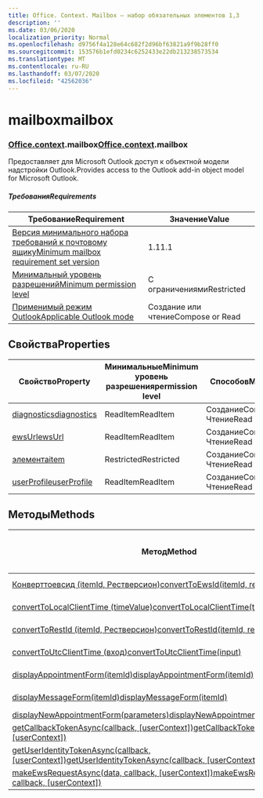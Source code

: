 ```yaml
---
title: Office. Context. Mailbox — набор обязательных элементов 1,3
description: ''
ms.date: 03/06/2020
localization_priority: Normal
ms.openlocfilehash: d9756f4a128e64c682f2d96bf63821a9f9b28ff0
ms.sourcegitcommit: 153576b1efd0234c6252433e22db213238573534
ms.translationtype: MT
ms.contentlocale: ru-RU
ms.lasthandoff: 03/07/2020
ms.locfileid: "42562036"
---
```

# <a name="mailbox"></a><span data-ttu-id="2f191-102">mailbox</span><span class="sxs-lookup"><span data-stu-id="2f191-102">mailbox</span></span>

### <a name="officecontextmailbox"></a><span data-ttu-id="2f191-103">[Office](office.md)[.context](office.context.md).mailbox</span><span class="sxs-lookup"><span data-stu-id="2f191-103">[Office](office.md)[.context](office.context.md).mailbox</span></span>

<span data-ttu-id="2f191-104">Предоставляет для Microsoft Outlook доступ к объектной модели надстройки Outlook.</span><span class="sxs-lookup"><span data-stu-id="2f191-104">Provides access to the Outlook add-in object model for Microsoft Outlook.</span></span>

##### <a name="requirements"></a><span data-ttu-id="2f191-105">Требования</span><span class="sxs-lookup"><span data-stu-id="2f191-105">Requirements</span></span>

|<span data-ttu-id="2f191-106">Требование</span><span class="sxs-lookup"><span data-stu-id="2f191-106">Requirement</span></span>| <span data-ttu-id="2f191-107">Значение</span><span class="sxs-lookup"><span data-stu-id="2f191-107">Value</span></span>|
|---|---|
|[<span data-ttu-id="2f191-108">Версия минимального набора требований к почтовому ящику</span><span class="sxs-lookup"><span data-stu-id="2f191-108">Minimum mailbox requirement set version</span></span>](../../requirement-sets/outlook-api-requirement-sets.md)| <span data-ttu-id="2f191-109">1.1</span><span class="sxs-lookup"><span data-stu-id="2f191-109">1.1</span></span>|
|[<span data-ttu-id="2f191-110">Минимальный уровень разрешений</span><span class="sxs-lookup"><span data-stu-id="2f191-110">Minimum permission level</span></span>](../../../outlook/understanding-outlook-add-in-permissions.md)| <span data-ttu-id="2f191-111">С ограничениями</span><span class="sxs-lookup"><span data-stu-id="2f191-111">Restricted</span></span>|
|[<span data-ttu-id="2f191-112">Применимый режим Outlook</span><span class="sxs-lookup"><span data-stu-id="2f191-112">Applicable Outlook mode</span></span>](../../../outlook/outlook-add-ins-overview.md#extension-points)| <span data-ttu-id="2f191-113">Создание или чтение</span><span class="sxs-lookup"><span data-stu-id="2f191-113">Compose or Read</span></span>|

## <a name="properties"></a><span data-ttu-id="2f191-114">Свойства</span><span class="sxs-lookup"><span data-stu-id="2f191-114">Properties</span></span>

| <span data-ttu-id="2f191-115">Свойство</span><span class="sxs-lookup"><span data-stu-id="2f191-115">Property</span></span> | <span data-ttu-id="2f191-116">Минимальные</span><span class="sxs-lookup"><span data-stu-id="2f191-116">Minimum</span></span><br><span data-ttu-id="2f191-117">уровень разрешения</span><span class="sxs-lookup"><span data-stu-id="2f191-117">permission level</span></span> | <span data-ttu-id="2f191-118">Способов</span><span class="sxs-lookup"><span data-stu-id="2f191-118">Modes</span></span> | <span data-ttu-id="2f191-119">Тип возвращаемых данных</span><span class="sxs-lookup"><span data-stu-id="2f191-119">Return type</span></span> | <span data-ttu-id="2f191-120">Минимальные</span><span class="sxs-lookup"><span data-stu-id="2f191-120">Minimum</span></span><br><span data-ttu-id="2f191-121">набор требований</span><span class="sxs-lookup"><span data-stu-id="2f191-121">requirement set</span></span> |
|---|---|---|---|:---:|
| [<span data-ttu-id="2f191-122">diagnostics</span><span class="sxs-lookup"><span data-stu-id="2f191-122">diagnostics</span></span>](/javascript/api/outlook/office.mailbox?view=outlook-js-1.3#diagnostics) | <span data-ttu-id="2f191-123">ReadItem</span><span class="sxs-lookup"><span data-stu-id="2f191-123">ReadItem</span></span> | <span data-ttu-id="2f191-124">Создание</span><span class="sxs-lookup"><span data-stu-id="2f191-124">Compose</span></span><br><span data-ttu-id="2f191-125">Чтение</span><span class="sxs-lookup"><span data-stu-id="2f191-125">Read</span></span> | [<span data-ttu-id="2f191-126">Диагностики</span><span class="sxs-lookup"><span data-stu-id="2f191-126">Diagnostics</span></span>](/javascript/api/outlook/office.diagnostics?view=outlook-js-1.3) | [<span data-ttu-id="2f191-127">1.1</span><span class="sxs-lookup"><span data-stu-id="2f191-127">1.1</span></span>](../requirement-set-1.1/outlook-requirement-set-1.1.md) |
| [<span data-ttu-id="2f191-128">ewsUrl</span><span class="sxs-lookup"><span data-stu-id="2f191-128">ewsUrl</span></span>](/javascript/api/outlook/office.mailbox?view=outlook-js-1.3#ewsurl) | <span data-ttu-id="2f191-129">ReadItem</span><span class="sxs-lookup"><span data-stu-id="2f191-129">ReadItem</span></span> | <span data-ttu-id="2f191-130">Создание</span><span class="sxs-lookup"><span data-stu-id="2f191-130">Compose</span></span><br><span data-ttu-id="2f191-131">Чтение</span><span class="sxs-lookup"><span data-stu-id="2f191-131">Read</span></span> | <span data-ttu-id="2f191-132">Строка</span><span class="sxs-lookup"><span data-stu-id="2f191-132">String</span></span> | [<span data-ttu-id="2f191-133">1.1</span><span class="sxs-lookup"><span data-stu-id="2f191-133">1.1</span></span>](../requirement-set-1.1/outlook-requirement-set-1.1.md) |
| [<span data-ttu-id="2f191-134">элемента</span><span class="sxs-lookup"><span data-stu-id="2f191-134">item</span></span>](office.context.mailbox.item.md) | <span data-ttu-id="2f191-135">Restricted</span><span class="sxs-lookup"><span data-stu-id="2f191-135">Restricted</span></span> | <span data-ttu-id="2f191-136">Создание</span><span class="sxs-lookup"><span data-stu-id="2f191-136">Compose</span></span><br><span data-ttu-id="2f191-137">Чтение</span><span class="sxs-lookup"><span data-stu-id="2f191-137">Read</span></span> | [<span data-ttu-id="2f191-138">Элемент</span><span class="sxs-lookup"><span data-stu-id="2f191-138">Item</span></span>](/javascript/api/outlook/office.item?view=outlook-js-1.3) | [<span data-ttu-id="2f191-139">1.1</span><span class="sxs-lookup"><span data-stu-id="2f191-139">1.1</span></span>](../requirement-set-1.1/outlook-requirement-set-1.1.md) |
| [<span data-ttu-id="2f191-140">userProfile</span><span class="sxs-lookup"><span data-stu-id="2f191-140">userProfile</span></span>](/javascript/api/outlook/office.mailbox?view=outlook-js-1.3#userprofile) | <span data-ttu-id="2f191-141">ReadItem</span><span class="sxs-lookup"><span data-stu-id="2f191-141">ReadItem</span></span> | <span data-ttu-id="2f191-142">Создание</span><span class="sxs-lookup"><span data-stu-id="2f191-142">Compose</span></span><br><span data-ttu-id="2f191-143">Чтение</span><span class="sxs-lookup"><span data-stu-id="2f191-143">Read</span></span> | [<span data-ttu-id="2f191-144">UserProfile</span><span class="sxs-lookup"><span data-stu-id="2f191-144">UserProfile</span></span>](/javascript/api/outlook/office.userprofile?view=outlook-js-1.3) | [<span data-ttu-id="2f191-145">1.1</span><span class="sxs-lookup"><span data-stu-id="2f191-145">1.1</span></span>](../requirement-set-1.1/outlook-requirement-set-1.1.md) |

## <a name="methods"></a><span data-ttu-id="2f191-146">Методы</span><span class="sxs-lookup"><span data-stu-id="2f191-146">Methods</span></span>

| <span data-ttu-id="2f191-147">Метод</span><span class="sxs-lookup"><span data-stu-id="2f191-147">Method</span></span> | <span data-ttu-id="2f191-148">Минимальные</span><span class="sxs-lookup"><span data-stu-id="2f191-148">Minimum</span></span><br><span data-ttu-id="2f191-149">уровень разрешения</span><span class="sxs-lookup"><span data-stu-id="2f191-149">permission level</span></span> | <span data-ttu-id="2f191-150">Способов</span><span class="sxs-lookup"><span data-stu-id="2f191-150">Modes</span></span> | <span data-ttu-id="2f191-151">Минимальные</span><span class="sxs-lookup"><span data-stu-id="2f191-151">Minimum</span></span><br><span data-ttu-id="2f191-152">набор требований</span><span class="sxs-lookup"><span data-stu-id="2f191-152">requirement set</span></span> |
|---|---|---|:---:|
| [<span data-ttu-id="2f191-153">Конверттоевсид (itemId, Рестверсион)</span><span class="sxs-lookup"><span data-stu-id="2f191-153">convertToEwsId(itemId, restVersion)</span></span>](/javascript/api/outlook/office.mailbox?view=outlook-js-1.3#converttoewsid-itemid--restversion-) | <span data-ttu-id="2f191-154">Restricted</span><span class="sxs-lookup"><span data-stu-id="2f191-154">Restricted</span></span> | <span data-ttu-id="2f191-155">Создание</span><span class="sxs-lookup"><span data-stu-id="2f191-155">Compose</span></span><br><span data-ttu-id="2f191-156">Чтение</span><span class="sxs-lookup"><span data-stu-id="2f191-156">Read</span></span> | [<span data-ttu-id="2f191-157">1.3</span><span class="sxs-lookup"><span data-stu-id="2f191-157">1.3</span></span>](../requirement-set-1.3/outlook-requirement-set-1.3.md) |
| [<span data-ttu-id="2f191-158">convertToLocalClientTime (timeValue)</span><span class="sxs-lookup"><span data-stu-id="2f191-158">convertToLocalClientTime(timeValue)</span></span>](/javascript/api/outlook/office.mailbox?view=outlook-js-1.3#converttolocalclienttime-timevalue-) | <span data-ttu-id="2f191-159">ReadItem</span><span class="sxs-lookup"><span data-stu-id="2f191-159">ReadItem</span></span> | <span data-ttu-id="2f191-160">Создание</span><span class="sxs-lookup"><span data-stu-id="2f191-160">Compose</span></span><br><span data-ttu-id="2f191-161">Чтение</span><span class="sxs-lookup"><span data-stu-id="2f191-161">Read</span></span> | [<span data-ttu-id="2f191-162">1.1</span><span class="sxs-lookup"><span data-stu-id="2f191-162">1.1</span></span>](../requirement-set-1.1/outlook-requirement-set-1.1.md) |
| [<span data-ttu-id="2f191-163">convertToRestId (itemId, Рестверсион)</span><span class="sxs-lookup"><span data-stu-id="2f191-163">convertToRestId(itemId, restVersion)</span></span>](/javascript/api/outlook/office.mailbox?view=outlook-js-1.3#converttorestid-itemid--restversion-) | <span data-ttu-id="2f191-164">Restricted</span><span class="sxs-lookup"><span data-stu-id="2f191-164">Restricted</span></span> | <span data-ttu-id="2f191-165">Создание</span><span class="sxs-lookup"><span data-stu-id="2f191-165">Compose</span></span><br><span data-ttu-id="2f191-166">Чтение</span><span class="sxs-lookup"><span data-stu-id="2f191-166">Read</span></span> | [<span data-ttu-id="2f191-167">1.3</span><span class="sxs-lookup"><span data-stu-id="2f191-167">1.3</span></span>](../requirement-set-1.3/outlook-requirement-set-1.3.md) |
| [<span data-ttu-id="2f191-168">convertToUtcClientTime (вход)</span><span class="sxs-lookup"><span data-stu-id="2f191-168">convertToUtcClientTime(input)</span></span>](/javascript/api/outlook/office.mailbox?view=outlook-js-1.3#converttoutcclienttime-input-) | <span data-ttu-id="2f191-169">ReadItem</span><span class="sxs-lookup"><span data-stu-id="2f191-169">ReadItem</span></span> | <span data-ttu-id="2f191-170">Создание</span><span class="sxs-lookup"><span data-stu-id="2f191-170">Compose</span></span><br><span data-ttu-id="2f191-171">Чтение</span><span class="sxs-lookup"><span data-stu-id="2f191-171">Read</span></span> | [<span data-ttu-id="2f191-172">1.1</span><span class="sxs-lookup"><span data-stu-id="2f191-172">1.1</span></span>](../requirement-set-1.1/outlook-requirement-set-1.1.md) |
| [<span data-ttu-id="2f191-173">displayAppointmentForm(itemId)</span><span class="sxs-lookup"><span data-stu-id="2f191-173">displayAppointmentForm(itemId)</span></span>](/javascript/api/outlook/office.mailbox?view=outlook-js-1.3#displayappointmentform-itemid-) | <span data-ttu-id="2f191-174">ReadItem</span><span class="sxs-lookup"><span data-stu-id="2f191-174">ReadItem</span></span> | <span data-ttu-id="2f191-175">Создание</span><span class="sxs-lookup"><span data-stu-id="2f191-175">Compose</span></span><br><span data-ttu-id="2f191-176">Чтение</span><span class="sxs-lookup"><span data-stu-id="2f191-176">Read</span></span> | [<span data-ttu-id="2f191-177">1.1</span><span class="sxs-lookup"><span data-stu-id="2f191-177">1.1</span></span>](../requirement-set-1.1/outlook-requirement-set-1.1.md) |
| [<span data-ttu-id="2f191-178">displayMessageForm(itemId)</span><span class="sxs-lookup"><span data-stu-id="2f191-178">displayMessageForm(itemId)</span></span>](/javascript/api/outlook/office.mailbox?view=outlook-js-1.3#displaymessageform-itemid-) | <span data-ttu-id="2f191-179">ReadItem</span><span class="sxs-lookup"><span data-stu-id="2f191-179">ReadItem</span></span> | <span data-ttu-id="2f191-180">Создание</span><span class="sxs-lookup"><span data-stu-id="2f191-180">Compose</span></span><br><span data-ttu-id="2f191-181">Чтение</span><span class="sxs-lookup"><span data-stu-id="2f191-181">Read</span></span> | [<span data-ttu-id="2f191-182">1.1</span><span class="sxs-lookup"><span data-stu-id="2f191-182">1.1</span></span>](../requirement-set-1.1/outlook-requirement-set-1.1.md) |
| [<span data-ttu-id="2f191-183">displayNewAppointmentForm(parameters)</span><span class="sxs-lookup"><span data-stu-id="2f191-183">displayNewAppointmentForm(parameters)</span></span>](/javascript/api/outlook/office.mailbox?view=outlook-js-1.3#displaynewappointmentform-parameters-) | <span data-ttu-id="2f191-184">ReadItem</span><span class="sxs-lookup"><span data-stu-id="2f191-184">ReadItem</span></span> | <span data-ttu-id="2f191-185">Чтение</span><span class="sxs-lookup"><span data-stu-id="2f191-185">Read</span></span> | [<span data-ttu-id="2f191-186">1.1</span><span class="sxs-lookup"><span data-stu-id="2f191-186">1.1</span></span>](../requirement-set-1.1/outlook-requirement-set-1.1.md) |
| <span data-ttu-id="2f191-187">[getCallbackTokenAsync(callback, [userContext])](/javascript/api/outlook/office.mailbox?view=outlook-js-1.3#getcallbacktokenasync-callback--usercontext-)</span><span class="sxs-lookup"><span data-stu-id="2f191-187">[getCallbackTokenAsync(callback, [userContext])](/javascript/api/outlook/office.mailbox?view=outlook-js-1.3#getcallbacktokenasync-callback--usercontext-)</span></span> | <span data-ttu-id="2f191-188">ReadItem</span><span class="sxs-lookup"><span data-stu-id="2f191-188">ReadItem</span></span> | <span data-ttu-id="2f191-189">Создание</span><span class="sxs-lookup"><span data-stu-id="2f191-189">Compose</span></span><br><span data-ttu-id="2f191-190">Чтение</span><span class="sxs-lookup"><span data-stu-id="2f191-190">Read</span></span> | [<span data-ttu-id="2f191-191">1.3</span><span class="sxs-lookup"><span data-stu-id="2f191-191">1.3</span></span>](../requirement-set-1.3/outlook-requirement-set-1.3.md)<br>[<span data-ttu-id="2f191-192">1.1</span><span class="sxs-lookup"><span data-stu-id="2f191-192">1.1</span></span>](../requirement-set-1.1/outlook-requirement-set-1.1.md) |
| <span data-ttu-id="2f191-193">[getUserIdentityTokenAsync(callback, [userContext])](/javascript/api/outlook/office.mailbox?view=outlook-js-1.3#getuseridentitytokenasync-callback--usercontext-)</span><span class="sxs-lookup"><span data-stu-id="2f191-193">[getUserIdentityTokenAsync(callback, [userContext])](/javascript/api/outlook/office.mailbox?view=outlook-js-1.3#getuseridentitytokenasync-callback--usercontext-)</span></span> | <span data-ttu-id="2f191-194">ReadItem</span><span class="sxs-lookup"><span data-stu-id="2f191-194">ReadItem</span></span> | <span data-ttu-id="2f191-195">Создание</span><span class="sxs-lookup"><span data-stu-id="2f191-195">Compose</span></span><br><span data-ttu-id="2f191-196">Чтение</span><span class="sxs-lookup"><span data-stu-id="2f191-196">Read</span></span> | [<span data-ttu-id="2f191-197">1.1</span><span class="sxs-lookup"><span data-stu-id="2f191-197">1.1</span></span>](../requirement-set-1.1/outlook-requirement-set-1.1.md) |
| <span data-ttu-id="2f191-198">[makeEwsRequestAsync(data, callback, [userContext])](/javascript/api/outlook/office.mailbox?view=outlook-js-1.3#makeewsrequestasync-data--callback--usercontext-)</span><span class="sxs-lookup"><span data-stu-id="2f191-198">[makeEwsRequestAsync(data, callback, [userContext])](/javascript/api/outlook/office.mailbox?view=outlook-js-1.3#makeewsrequestasync-data--callback--usercontext-)</span></span> | <span data-ttu-id="2f191-199">ReadWriteMailbox</span><span class="sxs-lookup"><span data-stu-id="2f191-199">ReadWriteMailbox</span></span> | <span data-ttu-id="2f191-200">Создание</span><span class="sxs-lookup"><span data-stu-id="2f191-200">Compose</span></span><br><span data-ttu-id="2f191-201">Чтение</span><span class="sxs-lookup"><span data-stu-id="2f191-201">Read</span></span> | [<span data-ttu-id="2f191-202">1.1</span><span class="sxs-lookup"><span data-stu-id="2f191-202">1.1</span></span>](../requirement-set-1.1/outlook-requirement-set-1.1.md) |
